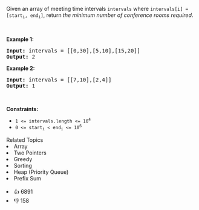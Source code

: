 <p>Given an array of meeting time intervals <code>intervals</code> where <code>intervals[i] = [start<sub>i</sub>, end<sub>i</sub>]</code>, return <em>the minimum number of conference rooms required</em>.</p>

<p>&nbsp;</p> 
<p><strong class="example">Example 1:</strong></p> 
<pre><strong>Input:</strong> intervals = [[0,30],[5,10],[15,20]]
<strong>Output:</strong> 2
</pre>
<p><strong class="example">Example 2:</strong></p> 
<pre><strong>Input:</strong> intervals = [[7,10],[2,4]]
<strong>Output:</strong> 1
</pre> 
<p>&nbsp;</p> 
<p><strong>Constraints:</strong></p>

<ul> 
 <li><code>1 &lt;=&nbsp;intervals.length &lt;= 10<sup>4</sup></code></li> 
 <li><code>0 &lt;= start<sub>i</sub> &lt; end<sub>i</sub> &lt;= 10<sup>6</sup></code></li> 
</ul>

<div><div>Related Topics</div><div><li>Array</li><li>Two Pointers</li><li>Greedy</li><li>Sorting</li><li>Heap (Priority Queue)</li><li>Prefix Sum</li></div></div><br><div><li>👍 6891</li><li>👎 158</li></div>